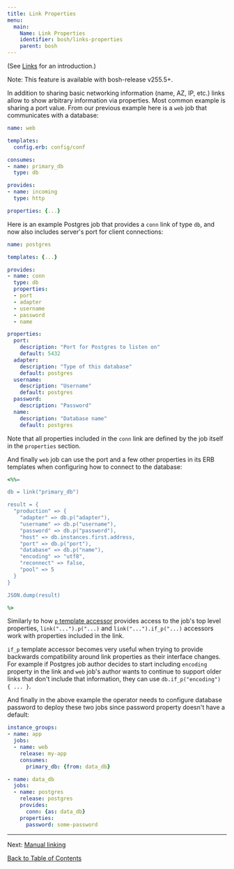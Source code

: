 ```yaml
---
title: Link Properties
menu:
  main:
    Name: Link Properties
    identifier: bosh/links-properties
    parent: bosh
---
```


(See [Links](links.html) for an introduction.)

<p class="note">Note: This feature is available with bosh-release v255.5+.</p>

In addition to sharing basic networking information (name, AZ, IP, etc.) links allow to show arbitrary information via properties. Most common example is sharing a port value. From our previous example here is a `web` job that communicates with a database:

```yaml
name: web

templates:
  config.erb: config/conf

consumes:
- name: primary_db
  type: db

provides:
- name: incoming
  type: http

properties: {...}
```

Here is an example Postgres job that provides a `conn` link of type `db`, and now also includes server's port for client connections:

```yaml
name: postgres

templates: {...}

provides:
- name: conn
  type: db
  properties:
  - port
  - adapter
  - username
  - password
  - name

properties:
  port:
    description: "Port for Postgres to listen on"
    default: 5432
  adapter:
    description: "Type of this database"
    default: postgres
  username:
    description: "Username"
    default: postgres
  password:
    description: "Password"
  name:
    description: "Database name"
    default: postgres
```

Note that all properties included in the `conn` link are defined by the job itself in the `properties` section.

And finally `web` job can use the port and a few other properties in its ERB templates when configuring how to connect to the database:

```ruby
<%%=

db = link("primary_db")

result = {
  "production" => {
    "adapter" => db.p("adapter"),
    "username" => db.p("username"),
    "password" => db.p("password"),
    "host" => db.instances.first.address,
    "port" => db.p("port"),
    "database" => db.p("name"),
    "encoding" => "utf8",
    "reconnect" => false,
    "pool" => 5
  }
}

JSON.dump(result)

%>
```

Similarly to how [`p` template accessor](jobs.html#properties) provides access to the job's top level properties, `link("...").p("...)` and `link("...").if_p("...)` accessors work with properties included in the link.

`if_p` template accessor becomes very useful when trying to provide backwards compatibility around link properties as their interface changes. For example if Postgres job author decides to start including `encoding` property in the link and `web` job's author wants to continue to support older links that don't include that information, they can use `db.if_p("encoding") { ... }`.

And finally in the above example the operator needs to configure database password to deploy these two jobs since password property doesn't have a default:

```yaml
instance_groups:
- name: app
  jobs:
  - name: web
    release: my-app
    consumes:
      primary_db: {from: data_db}

- name: data_db
  jobs:
  - name: postgres
    release: postgres
    provides:
      conn: {as: data_db}
    properties:
      password: some-password
```

---
Next: [Manual linking](links-manual.html)

[Back to Table of Contents](index.html#deployment-config)
